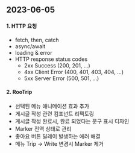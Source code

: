 ## 2023-06-05

#### 1. HTTP 요청
- fetch, then, catch
- async/await
- loading & error
- HTTP response status codes
   - 2xx Success (200, 201, ...)
   - 4xx Client Error (400, 401, 403, 404, ...)
   - 5xx Server Error (500, 501, ...)

#### 2. RooTrip
- 선택된 메뉴 애니메이션 효과 추가
- 게시글 작성 관련 컴포넌트 리팩토링
- 게시글 작성 완료시, 완료 되었다는 문구 표시 디자인
- Marker 전역 상태로 관리
- 좋아요 버튼 딜레이 발생하는 에러 해결
- 메뉴 Trip → Write 변경시 Marker 제거
